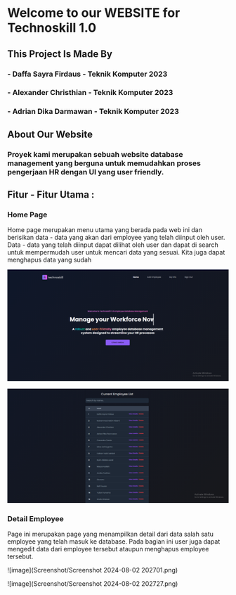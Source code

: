 # Welcome to our WEBSITE for Technoskill 1.0
## This Project Is Made By
### - Daffa Sayra Firdaus - Teknik Komputer 2023
### - Alexander Christhian - Teknik Komputer 2023
### - Adrian Dika Darmawan - Teknik Komputer 2023

## About Our Website
### Proyek kami merupakan sebuah website database management yang berguna untuk memudahkan proses pengerjaan HR dengan UI yang user friendly.

## Fitur - Fitur Utama :

### Home Page
Home page merupakan menu utama yang berada pada web ini dan berisikan data - data yang akan dari employee yang telah diinput oleh user. Data - data yang telah diinput dapat dilihat oleh user dan dapat di search untuk mempermudah user untuk mencari data yang sesuai. Kita juga dapat menghapus data yang sudah 

![image](Screenshot/354605133-a0928fdd-6293-4d1a-817f-ea43c201dd31.png)

![image](Screenshot/354605578-39ca5ae8-2706-46a2-9b7b-37d141b7fcc1.png)

### Detail Employee
Page ini merupakan page yang menampilkan detail dari data salah satu employee yang telah masuk ke database. Pada bagian ini user juga dapat mengedit data dari employee tersebut ataupun menghapus employee tersebut.

![image](Screenshot/Screenshot 2024-08-02 202701.png)

![image](Screenshot/Screenshot 2024-08-02 202727.png)
